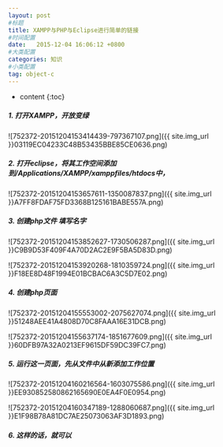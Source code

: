```yaml
---
layout: post
#标题
title: XAMPP与PHP与Eclipse进行简单的链接
#时间配置
date:   2015-12-04 16:06:12 +0800
#大类配置
categories: 知识
#小类配置
tag: object-c
---
```


* content
{:toc}

##### 1. 打开XAMPP，开放变绿

![752372-20151204153414439-797367107.png]({{ site.img_url }}03119EC04233C48B53435BBE85CE0636.png)

##### 2. 打开eclipse，将其工作空间添加到/Applications/XAMPP/xamppfiles/htdocs中，

![752372-20151204153657611-1350087837.png]({{ site.img_url }}A7FF8FDAF75FD3368B125161BABE557A.png)

##### 3. 创建php文件 填写名字

![752372-20151204153852627-1730506287.png]({{ site.img_url }}C9B9D53F409F4A70D2AC2E9F5BA5D83D.png)

![752372-20151204153920268-1810359724.png]({{ site.img_url }}F18EE8D48F1994E01BCBAC6A3C5D7E02.png)

##### 4. 创建php页面

![752372-20151204155553002-2075627074.png]({{ site.img_url }}51248AEE41A4808D70C8FAAA16E31DCB.png)

![752372-20151204155637174-1851677609.png]({{ site.img_url }}60DFB97A32A0213EF9615DF59DC39FC7.png)

##### 5. 运行这一页面，先从文件中从新添加工作位置

![752372-20151204160216564-1603075586.png]({{ site.img_url }}EE930852580862165690E0EA4F0E0954.png)

![752372-20151204160347189-1288060687.png]({{ site.img_url }}E1F98B78A81DC7AE25073063AF3D1893.png)

##### 6. 这样的话，就可以